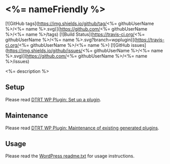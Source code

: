 # <%= nameFriendly %>

[![GitHub tags](https://img.shields.io/github/tag/<%= githubUserName %>/<%= name %>.svg)](https://github.com/<%= githubUserName %>/<%= name %>/tags) [![Build Status](https://travis-ci.org/<%= githubUserName %>/<%= name %>.svg?branch=wpplugin)](https://travis-ci.org/<%= githubUserName %>/<%= name %>) [![GitHub issues](https://img.shields.io/github/issues/<%= githubUserName %>/<%= name %>.svg)](https://github.com/<%= githubUserName %>/<%= name %>/issues)

<%= description %>

## Setup

Please read [DTRT WP Plugin: Set up a plugin](https://github.com/dotherightthing/wpdtrt-plugin#set-up-a-plugin).

## Maintenance

Please read [DTRT WP Plugin: Maintenance of existing generated plugins](https://github.com/dotherightthing/wpdtrt-plugin#maintenance-of-existing-generated-plugins).

## Usage

Please read the [WordPress readme.txt](readme.txt) for usage instructions.
